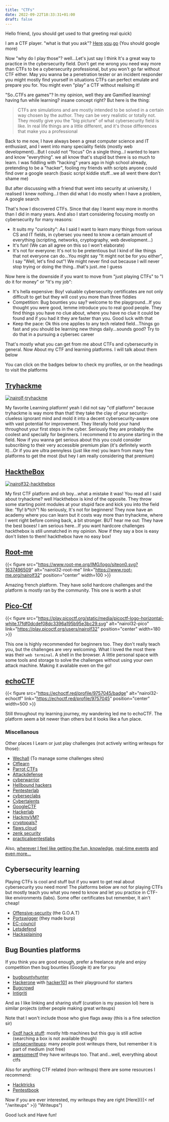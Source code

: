 ```yaml
---
title: "CTFs"
date: 2022-09-22T18:33:31+01:00
draft: false
---
```


Hello friend, (you should get used to that greeting real quick)

I am a CTF player. "what is that you ask"? [Here](https://en.wikipedia.org/wiki/Capture_the_flag_(cybersecurity)).[you](https://ctftime.org/ctf-wtf/).[go](https://dev.to/atan/what-is-ctf-and-how-to-get-started-3f04) (You should google more)

Now "why do I play those"? well...Let's just say I think It's a great way to practice in the cybersecurity field. Don't get me wrong you need way more than CTFs to be a cybersecurity professional, but you won't go far without CTF either. May you wanna be a penetration tester or an incident responder you might mostly find yourself in situations CTFs can perfect emulate and prepare you for. You might even "play" a CTF without realising it!

"So..CTFs are games"? In my opinion, well they are Gamified learning! having fun while learning? insane concept right? But here is the thing:

>CTFs are simulations and are mostly intended to be solved in a certain way chosen by the author. They can be very realistic or totally not. They mostly give you the "big picture" of what cybersecurity field is like. In real life things are a little different, and it's those differences that make you a professional

Back to me now, I have always been a great computer science and IT enthusiast, and I went into many speciality fields (mostly web development)...But I could not "focus"
On a single thing...I wanted to learn and know "everything". we all know that's stupid but there is so much to learn. I was fiddling with "hacking" years ago in high school already, pretending to be a "hacker", fooling my friends with scripts anyone could find over a google search (basic script kiddie stuff...we all went there don't shame me)

But after discussing with a friend that went into security at university, I realised I knew nothing...I then did what I do mostly when I have a problem, A google search

That's how I discovered CTFs. Since that day I learnt way more in months than I did in many years. And also I start considering focusing mostly on cybersecurity for many reasons:

- It suits my "curiosity": As I said I want to learn many things from various CS and IT fields, in cybersec you need to know a certain amount of everything (scripting, networks, cryptography, web development...)
- It's fun! (We can all agree on this so I won't elaborate)
- It's not for everyone: It's not to be pretentious but I kind of like things that not everyone can do...You might say "It might not be for you either", I say "Well, let's find out"! We might never find out because I will never stop trying or doing the thing...that's just..me I guess

Now here is the downside if you want to move from "just playing CTFs" to "I do it for money" or "It's my job":

- It's hella expensive: Boy! valuable cybersecurity certificates are not only difficult to get but they will cost you more than three fiddies
- Competition: Bug bounties you say? welcome to the playground...If you thought you were good, lemme introduce you to real good people. They find things you have no clue about, where you have no clue it could be found and if you had it they are faster than you. Good luck with that
- Keep the pace: Ok this one applies to any tech related field...Things go fast and you should be learning new things daily...sounds good? Try to do that in a pursuing a cybersec career

That's mostly what you can get from me about CTFs and cybersecurity in general. Now About my CTF and learning platforms. I will talk about them below

You can click on the badges below to check my profiles, or on the headings to visit the platforms

## [Tryhackme](https://tryhackme.com)

[![nairolf-tryhackme](https://tryhackme-badges.s3.amazonaws.com/nairolf.png)](https://tryhackme.com/p/nairolf)

My favorite Learning platform! yeah I did not say "ctf platform" because tryhackme is way more than that! they take the clay of your security-clueless ignorant mind and mold it into a decent cybersecurity-aware one with vast potential for improvement. They literally hold your hand throughout your first steps in the cyber. Seriously they are probably the coolest and specially for beginners. I recommend it to anyone starting in the field. Now if you wanna get serious about this you could consider subscribing to their very accessible premium plan (it's definitely worth it)...Or if you are ultra pennyless (just like me) you learn from many free platforms to get the most (but hey I am really considering that premium)

## [HacktheBox](https://app.hackthebox.com)

[![nairolf32-hackthebox](https://www.hackthebox.eu/badge/image/607474)](https://app.hackthebox.com/profile/607474)

My first CTF platform and oh boy...what a mistake it was! You read all I said about tryhackme? well Hackthebox is kind of the opposite. They throw some starting point modules at your stupid face and kick you into the field like: "fly! b*tch"! No seriously, It's not for beginners! They now have an academy where you can learn but it costs way more than tryhackme, where I went right before coming back, a bit stronger. BUT hear me out: They have the best boxes! I am serious here...If you want hardcore challenges hackthebox is still unmatched in my opinion. Now if they say a box is easy don't listen to them! hackthebox have no easy box!

## [Root-me](https://www.root-me.org/)

{{< figure src="https://www.root-me.org/IMG/logo/siteon0.svg?1637496509" alt="nairol32-root-me" link="https://www.root-me.org/nairolf32" position="center" width=100 >}}

Amazing french platform. They have solid hardcore challenges and the platform is mostly ran by the community. This one is worth a shot

## [Pico-Ctf](https://play.picoctf.org/)

{{< figure src="https://play.picoctf.org/static/media/picoctf-logo-horizontal-white.17fdf0dcdef08dc3396a195b95e3bc29.svg" alt="nairol32-pico" link="https://play.picoctf.org/users/nairolf32" position="center" width=180 >}}

This one is highly recommended for beginners too. They don't really teach you, but the challenges are very welcoming. What I loved the most there was their `web terminal`. A shell in the browser. A little personal space with some tools and storage to solve the challenges without using your own attack machine. Making it available even on the go!

## [echoCTF](https://echoctf.red/profile/9757045/invite)

{{< figure src="https://echoctf.red/profile/9757045/badge" alt="nairol32-echoctf" link="https://echoctf.red/profile/9757045" position="center" width=500 >}}

Still throughout my learning journey, my wandering led me to echoCTF. The platform seem a bit newer than others but it looks like a fun place.


### Miscellanous

Other places I Learn or just play challenges (not actively writing writeups for those):

- [Wechall](https://www.wechall.net/profile/nairolf32) (To manage some challenges sites)
- [Ctflearn](https://ctflearn.com/user/nairolf32)
- [Parrot CTFs](https://parrot-ctfs.com/)
- [Attackdefense](https://attackdefense.com/)
- [cyberwarrior](https://ctf.cyberwarrior.com/)
- [Hellbound hackers](https://hbh.sh/user/nairolf32)
- [Pentesterlab](https://pentesterlab.com)
- [cyberseclabs](https://www.cyberseclabs.co.uk)
- [Cybertalents](https://cybertalents.com/members/nairolf32/profile)
- [GoogleCTF](https://capturetheflag.withgoogle.com/team/nair0lf32)
- [Hackerlab](https://qualif.hackerlab.africa/challenges)
- [HackmyVM?](https://hackmyvm.eu)
- [cryptopals?](https://cryptopals.com/)
- [flaws.cloud](http://flaws.cloud/)
- [zenk security](https://www.zenk-security.com/profil?uid=20722)
- [practicalpentestlabs](https://practicalpentestlabs.com/dashboard/)

Also, [wherever I feel like getting the fun, knowledge](https://ctfsites.github.io/), [real-time events](https://ctftime.org/) [and even more...](https://zaratec.io/ctf-practice/)

## Cybersecurity learning

Playing CTFs is cool and stuff but if you want to get real about cybersecurity you need more! The platforms below are not for playing CTFs but mostly teach you what you need to know and let you practice in CTF-like environments (labs). Some offer certificates but remember, It ain't cheap!

- [Offensive-security](https://www.offensive-security.com/pwk-oscp/) (the G.O.A.T)
- [Portswigger](https://portswigger.net/web-security/dashboard) (they made burp)
- [EC-council](https://codered.eccouncil.org/)
- [Letsdefend](https://letsdefend.io/)
- [Hacksplaining](https://www.hacksplaining.com/)


## Bug Bounties platforms

If you think you are good enough, prefer a freelance style and enjoy competition then bug bounties (Google it) are for you

- [bugbountyhunter](https://www.bugbountyhunter.com/training/)
- [Hackerone](https://hackerone.com/nairolf?type=user) with [hacker101](https://ctf.hacker101.com/) as their playground for starters
- [Bugcrowd](https://bugcrowd.com/nairolf32)
- [Intigriti](https://www.intigriti.com/)

And as I like linking and sharing stuff (curation is my passion lol) here is similar projects (other people making great writeups)

Note that I won't include those who give flags away (this is a fine selection sir)

- [0xdf hack stuff](https://0xdf.gitlab.io/): mostly htb machines but this guy is still active (searching a box is not available though)
- [infosecwriteups](https://infosecwriteups.com/): many people post writeups there, but remember it is part of medium (not free)
- [awesomectf](https://c4pr1c3.github.io/awesome-ctf/) they have writeups too. That and...well, everything about ctfs

Also for anything CTF related (non-writeups) there are some resources I recommend: 

- [Hacktricks](https://book.hacktricks.xyz/welcome/readme)
- [Pentestbook](https://pentestbook.six2dez.com/)


Now if you are ever interested, my writeups they are right [Here]({{< ref "/writeups" >}} "Writeups")

Good luck and Have fun!
